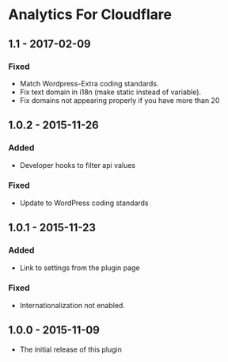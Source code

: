 # Analytics For Cloudflare

## 1.1 - 2017-02-09
### Fixed
  - Match Wordpress-Extra coding standards.
  - Fix text domain in i18n (make static instead of variable).
  - Fix domains not appearing properly if you have more than 20

## 1.0.2 - 2015-11-26
### Added
 - Developer hooks to filter api values

 ### Fixed
  - Update to WordPress coding standards

## 1.0.1 - 2015-11-23
### Added
 - Link to settings from the plugin page

### Fixed
 - Internationalization not enabled.

## 1.0.0 - 2015-11-09
- The initial release of this plugin
